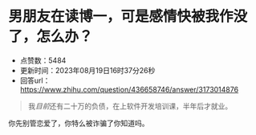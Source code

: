 # 男朋友在读博一，可是感情快被我作没了，怎么办？
- 点赞数：5484
- 更新时间：2023年08月19日16时37分26秒
- 回答url：https://www.zhihu.com/question/436658746/answer/3173014876
<body>
 <blockquote data-pid="k518Rzwe">
  我<i>目前</i>还有二十万的负债，在上软件开发培训课，半年后才就业。
 </blockquote>
 <p data-pid="5UvBRKNA">你先别管恋爱了，你特么被诈骗了你知道吗。</p>
</body>